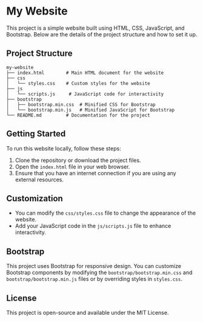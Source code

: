 # My Website

This project is a simple website built using HTML, CSS, JavaScript, and Bootstrap. Below are the details of the project structure and how to set it up.

## Project Structure

```
my-website
├── index.html        # Main HTML document for the website
├── css
│   └── styles.css    # Custom styles for the website
├── js
│   └── scripts.js     # JavaScript code for interactivity
├── bootstrap
│   ├── bootstrap.min.css  # Minified CSS for Bootstrap
│   └── bootstrap.min.js   # Minified JavaScript for Bootstrap
└── README.md         # Documentation for the project
```

## Getting Started

To run this website locally, follow these steps:

1. Clone the repository or download the project files.
2. Open the `index.html` file in your web browser.
3. Ensure that you have an internet connection if you are using any external resources.

## Customization

- You can modify the `css/styles.css` file to change the appearance of the website.
- Add your JavaScript code in the `js/scripts.js` file to enhance interactivity.

## Bootstrap

This project uses Bootstrap for responsive design. You can customize Bootstrap components by modifying the `bootstrap/bootstrap.min.css` and `bootstrap/bootstrap.min.js` files or by overriding styles in `styles.css`.

## License

This project is open-source and available under the MIT License.